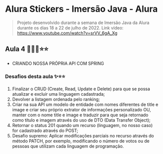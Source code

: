 # Alura Stickers - Imersão Java - Alura

> Projeto desenvolvido durante a semana de Imersão Java da Alura durante os dias 18 a 22 de julho de 2022.
> Link vídeo: https://www.youtube.com/watch?v=srVV_6gA_Xg

## Aula 4 👨🏾‍💻⭐⭐

-  CRIANDO NOSSA PRÓPRIA API COM SPRING

### Desafios desta aula ✨⭐⭐
 1. Finalizar o CRUD (Create, Read, Update e Delete) para que se possa atualizar e excluir uma linguagem cadastrada;
2. Devolver a listagem ordenada pelo ranking;
3. Criar na sua API um modelo de entidade com nomes diferentes de title e image e criar seu próprio extrator de informações personalizado OU, manter com o nome title e image e traduzir para que seja retornado como título e imagem através do uso de DTO (Data Transfer Object);
4. Retornar o status 201 quando um recurso (linguagem, no nosso caso) for cadastrado através do POST;
5. Desafio supremo: Aplicar modificações parciais no recurso através do método PATCH, por exemplo, modificando o número de votos ou de pessoas que utilizam cada linguagem de programação.
